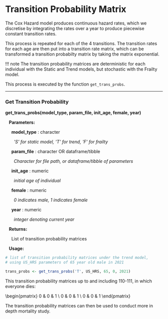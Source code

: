 # Transition Probability Matrix

The Cox Hazard model produces continuous hazard rates, which we discretise by
integrating the rates over a year to produce piecewise constant transition rates. 

This process is repeated for each of the 4 transitions. The transition rates for each age are then
put into a transition rate matrix, which can be transformed a transition probabilty matrix by
taking the matrix exponential. 

!!! note
    The transition probability matrices are deterministic for each individual with the 
    Static and Trend models, but stochastic with the Frailty model. 

This process is executed by the function  `get_trans_probs`.

---

### Get Transition Probability

**get_trans_probs(model_type, param_file, init_age, female, year)**

&nbsp;&nbsp; **Parameters:**

&nbsp;&nbsp;&nbsp;&nbsp; **model_type** : character

&nbsp;&nbsp;&nbsp;&nbsp;&nbsp;&nbsp; *'S' for static model, 'T' for trend, 'F' for frailty*

&nbsp;&nbsp;&nbsp;&nbsp; **param_file** : character OR dataframe/tibble

&nbsp;&nbsp;&nbsp;&nbsp;&nbsp;&nbsp; *Character for file path, or dataframe/tibble of parameters*

&nbsp;&nbsp;&nbsp;&nbsp; **init_age** : numeric

&nbsp;&nbsp;&nbsp;&nbsp;&nbsp;&nbsp; *initial age of individual*

&nbsp;&nbsp;&nbsp;&nbsp; **female** : numeric

&nbsp;&nbsp;&nbsp;&nbsp;&nbsp;&nbsp; *0 indicates male, 1 indicates female*

&nbsp;&nbsp;&nbsp;&nbsp; **year** : numeric

&nbsp;&nbsp;&nbsp;&nbsp;&nbsp;&nbsp; *integer denoting current year*

&nbsp;&nbsp; **Returns:**

&nbsp;&nbsp;&nbsp;&nbsp; List of transition probability matrices

&nbsp;&nbsp; **Usage:**

```r
# list of transition probability matrices under the trend model, 
# using US_HRS parameters of 65 year old male in 2021

trans_probs <- get_trans_probs('T', US_HRS, 65, 0, 2021)
```

This transition probability matrices up to and including 110-111, in which everyone dies: 

\begin{pmatrix}
0 & 0 & 1 \\
0 & 0 & 1 \\
0 & 0 & 1 
\end{pmatrix}

The transition probability matrices can then be used to conduct more in depth mortality 
study. 
